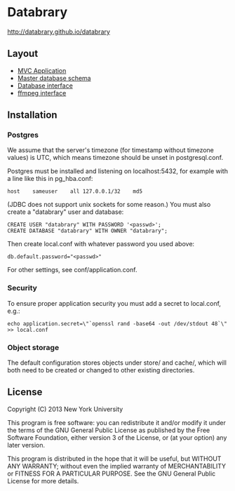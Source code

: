 # Databrary

http://databrary.github.io/databrary

## Layout

* [MVC Application](app/)
* [Master database schema](conf/schema.sql)
* [Database interface](dbrary/)
* [ffmpeg interface](media/)

## Installation

### Postgres

We assume that the server's timezone (for timestamp without timezone values) is
UTC, which means timezone should be unset in postgresql.conf.

Postgres must be installed and listening on localhost:5432, for example with a
line like this in pg\_hba.conf:

    host	sameuser	all	127.0.0.1/32	md5

(JDBC does not support unix sockets for some reason.)  You must also create a
"databrary" user and database:

    CREATE USER "databrary" WITH PASSWORD '<passwd>';
    CREATE DATABASE "databrary" WITH OWNER "databrary";

Then create local.conf with whatever password you used above:

    db.default.password="<passwd>" 

For other settings, see conf/application.conf.

### Security

To ensure proper application security you must add a secret to local.conf,
e.g.:

    echo application.secret=\"`openssl rand -base64 -out /dev/stdout 48`\" >> local.conf

### Object storage

The default configuration stores objects under store/ and cache/, which will
both need to be created or changed to other existing directories.

## License

Copyright (C) 2013 New York University

This program is free software: you can redistribute it and/or modify
it under the terms of the GNU General Public License as published by
the Free Software Foundation, either version 3 of the License, or
(at your option) any later version.

This program is distributed in the hope that it will be useful,
but WITHOUT ANY WARRANTY; without even the implied warranty of
MERCHANTABILITY or FITNESS FOR A PARTICULAR PURPOSE.  See the
GNU General Public License for more details.
